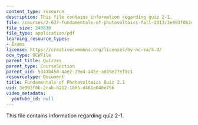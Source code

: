 ```yaml
---
content_type: resource
description: This file contains information regarding quiz 2-1.
file: /courses/2-627-fundamentals-of-photovoltaics-fall-2013/3e993f0b2cabb2121865d461e648e756_MIT2_627F13_Quiz2_1.pdf
file_size: 240830
file_type: application/pdf
learning_resource_types:
- Exams
license: https://creativecommons.org/licenses/by-nc-sa/4.0/
ocw_type: OCWFile
parent_title: Quizzes
parent_type: CourseSection
parent_uid: 5341b458-4ae2-28e4-a45e-ad39e27ef9c1
resourcetype: Document
title: Fundamentals of Photovoltaics Quiz 2.1
uid: 3e993f0b-2cab-b212-1865-d461e648e756
video_metadata:
  youtube_id: null
---
```

This file contains information regarding quiz 2-1.